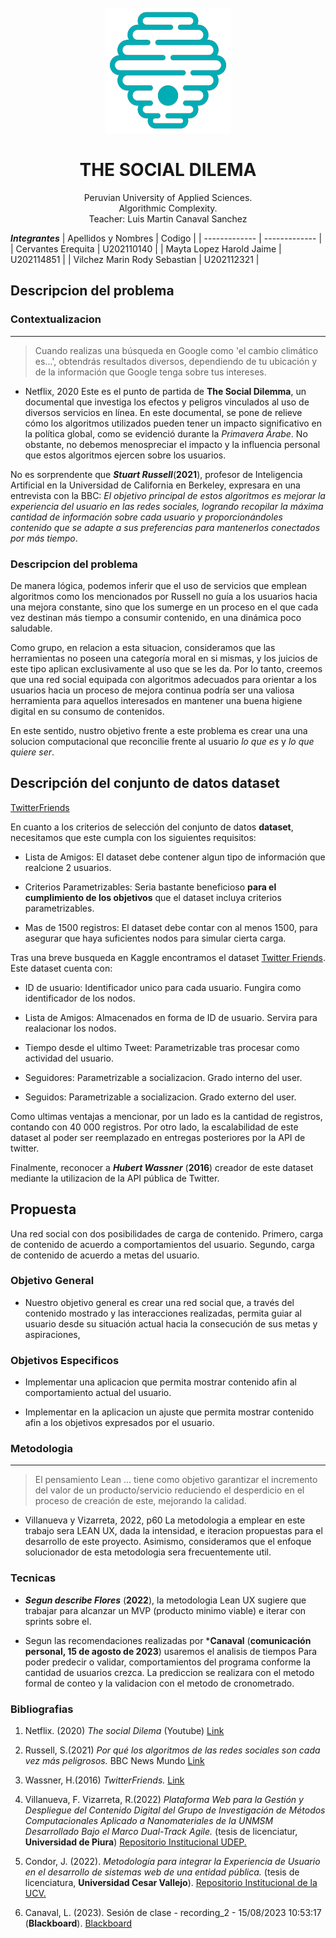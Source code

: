 <br />
<div align="center">
  <a href="https://github.com/H4RRY73/tf-algorithmic-complexity">
    <img src="./logo_transparent.png" width="200px">
  </a>

  <h1 align="center">THE SOCIAL DILEMA</h1>

  <p align="center">
    Peruvian University of Applied Sciences.
    <br />
    Algorithmic Complexity.
    <br />
    Teacher: Luis Martin Canaval Sanchez
  </p>
</div>

**_Integrantes_**
| Apellidos y Nombres | Codigo |
| ------------- | ------------- |
| Cervantes Erequita  | U202110140  |
| Mayta Lopez Harold Jaime | U202114851  |
| Vilchez Marin Rody Sebastian | U202112321 |

## Descripcion del problema
### Contextualizacion
---
> Cuando realizas una búsqueda en Google como 'el cambio climático es...', obtendrás resultados diversos, dependiendo de tu ubicación y de la información que Google tenga sobre tus intereses.
- Netflix, 2020
Este es el punto de partida de **The Social Dilemma**, un documental que investiga los efectos y peligros vinculados al uso de diversos servicios en línea. En este documental, se pone de relieve cómo los algoritmos utilizados pueden tener un impacto significativo en la política global, como se evidenció durante la *Primavera Árabe*. No obstante, no debemos menospreciar el impacto y la influencia personal que estos algoritmos ejercen sobre los usuarios.

No es sorprendente que ***Stuart Russell***(**2021**), profesor de Inteligencia Artificial en la Universidad de California en Berkeley, expresara en una entrevista con la BBC: *El objetivo principal de estos algoritmos es mejorar la experiencia del usuario en las redes sociales, logrando recopilar la máxima cantidad de información sobre cada usuario y proporcionándoles contenido que se adapte a sus preferencias para mantenerlos conectados por más tiempo*.

### Descripcion del problema
De manera lógica, podemos inferir que el uso de servicios que emplean algoritmos como los mencionados por Russell no guía a los usuarios hacia una mejora constante, sino que los sumerge en un proceso en el que cada vez destinan más tiempo a consumir contenido, en una dinámica poco saludable.

Como grupo, en relacion a esta situacion,  consideramos que las herramientas no poseen una categoría moral en si mismas, y los juicios de este tipo aplican exclusivamente al uso que se les da.  Por lo tanto, creemos que una red social equipada con algoritmos adecuados para orientar a los usuarios hacia un proceso de mejora continua podría ser una valiosa herramienta para aquellos interesados en mantener una buena higiene digital en su consumo de contenidos.

En este sentido, nustro objetivo frente a este problema es crear una una solucion computacional que reconcilie frente al usuario *lo que es* y *lo que quiere ser*.

## Descripción del conjunto de datos **dataset**
[TwitterFriends](https://www.kaggle.com/datasets/hwassner/TwitterFriends)

En cuanto a los criterios de selección del conjunto de datos **dataset**, necesitamos que este cumpla con los siguientes requisitos:

* Lista de Amigos: El dataset debe contener algun tipo de información que realcione 2 usuarios.

* Criterios Parametrizables:  Seria bastante beneficioso **para el cumplimiento de los objetivos** que el dataset incluya criterios parametrizables.

* Mas de 1500 registros: El dataset debe contar con al menos 1500, para asegurar que haya suficientes nodos para simular cierta carga.

Tras una breve busqueda en Kaggle encontramos el dataset [Twitter Friends](https://www.kaggle.com/datasets/hwassner/TwitterFriends). Este dataset cuenta con:

* ID de usuario: Identificador unico para cada usuario. Fungira como identificador de los nodos.

* Lista de Amigos: Almacenados en forma de ID de usuario. Servira para realacionar los nodos.

* Tiempo desde el ultimo Tweet: Parametrizable tras procesar como actividad del usuario.

* Seguidores: Parametrizable a socializacion. Grado interno del user.

* Seguidos: Parametrizable a socializacion. Grado externo del user.

Como ultimas ventajas a mencionar, por un lado es la cantidad de registros, contando con 40 000 registros. Por otro lado, la escalabilidad de este dataset al poder ser reemplazado en entregas posteriores por la API de twitter.

Finalmente, reconocer a ***Hubert Wassner*** (**2016**) creador de este dataset mediante la utilizacion de la API pública de Twitter.

## Propuesta
Una red social con dos posibilidades de carga de contenido. Primero, carga de contenido de acuerdo a comportamientos del usuario. Segundo, carga de contenido de acuerdo a metas del usuario. 

### Objetivo General
* Nuestro objetivo general es crear una red social que, a través del contenido mostrado y las interacciones realizadas, permita guiar al usuario desde su situación actual hacia la consecución de sus metas y aspiraciones, 

### Objetivos Especificos
* Implementar una aplicacion que permita mostrar contenido afin al comportamiento actual del usuario.

* Implementar en la aplicacion un ajuste que permita mostrar contenido afin a los objetivos expresados por el usuario.

### Metodologia 
---
> El pensamiento Lean ... tiene como objetivo garantizar el incremento del valor de un producto/servicio reduciendo el desperdicio en el proceso de creación de este, mejorando la calidad.
- Villanueva y Vizarreta, 2022, p60
La metodologia a emplear en este trabajo sera LEAN UX, dada la intensidad, e iteracion propuestas para el desarrollo de este proyecto. Asimismo, consideramos que el enfoque solucionador de esta metodologia sera frecuentemente util.

### Tecnicas
* ***Segun describe Flores*** (**2022**), la metodologia Lean UX sugiere que trabajar para alcanzar un MVP (producto minimo viable) e iterar con sprints sobre el.

* Segun las recomendaciones realizadas por ***Canaval** (**comunicación personal, 15 de agosto de 2023**) usaremos el analisis de tiempos Para poder predecir o validar, comportamientos del programa conforme la cantidad de usuarios crezca. La prediccion se realizara con el metodo formal de conteo y la validacion con el metodo de cronometrado. 

### Bibliografias 

1. Netflix. (2020) *The social Dilema* (Youtube) [Link](https://www.youtube.com/watch?v=uaaC57tcci0)

1. Russell, S.(2021) *Por qué los algoritmos de las redes sociales son cada vez más peligrosos.* BBC News Mundo [Link](https://www.bbc.com/mundo/noticias-58874170 )

1. Wassner, H.(2016) *TwitterFriends.* [Link](https://www.kaggle.com/datasets/hwassner/TwitterFriends )

1. Villanueva, F. Vizarreta, R.(2022) *Plataforma Web para la Gestión y Despliegue del Contenido Digital del Grupo de Investigación de Métodos Computacionales Aplicado a Nanomateriales de la UNMSM Desarrollado Bajo el Marco Dual-Track Agile.* (tesis de licenciatur, **Universidad de Piura**) [Repositorio Institucional UDEP.](https://pirhua.udep.edu.pe/handle/11042/5619)

1. Condor, J. (2022). *Metodología para integrar la Experiencia de Usuario en el desarrollo de sistemas web de una entidad pública.* (tesis de licenciatura, **Universidad Cesar Vallejo**). [Repositorio Institucional de la UCV.](https://repositorio.ucv.edu.pe/bitstream/handle/20.500.12692/85437/Condor_FJG-SD.pdf?sequence=1&isAllowed=y)

1. Canaval, L. (2023). Sesión de clase - recording_2 - 15/08/2023 10:53:17 (**Blackboard**). [Blackboard](https://upc-download.obs.la-south-2.myhuaweicloud.com/2023/CC184-2302-WX73/08/20230815_288f6dde5b2a45b1ac81d8dd56a29dd0.mp4?AWSAccessKeyId=GYZ95IQQPU27KYGYXLZD&Expires=1724451425&Signature=9IlUlDYJG%2BiUNV%2FxVmlfLTKvWq4%3D)
